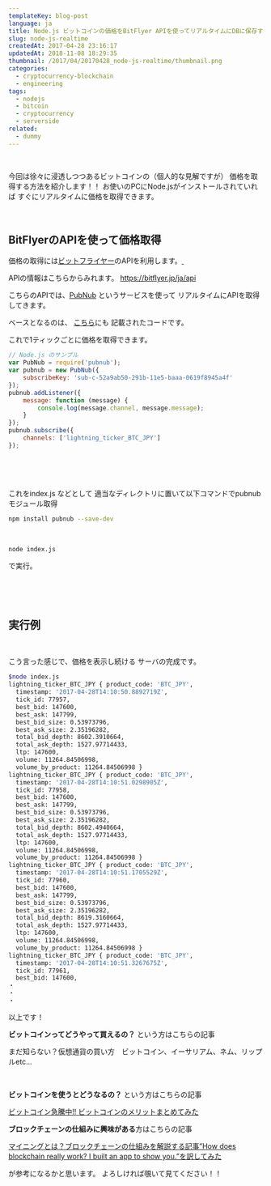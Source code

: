 ```yaml
---
templateKey: blog-post
language: ja
title: Node.js ビットコインの価格をBitFlyer APIを使ってリアルタイムにDBに保存する。
slug: node-js-realtime
createdAt: 2017-04-28 23:16:17
updatedAt: 2018-11-08 18:29:35
thumbnail: /2017/04/20170428_node-js-realtime/thumbnail.png
categories:
  - cryptocurrency-blockchain
  - engineering
tags:
  - nodejs
  - bitcoin
  - cryptocurrency
  - serverside
related:
  - dummy
---
```


&nbsp;

今回は徐々に浸透しつつあるビットコインの（個人的な見解ですが）
価格を取得する方法を紹介します！！
お使いのPCにNode.jsがインストールされていれば
すぐにリアルタイムに価格を取得できます。

&nbsp;
<h2>BitFlyerのAPIを使って価格取得</h2>
価格の取得には<a href="https://bitflyer.jp?bf=rorqosjz" target="_blank" rel="nofollow noopener noreferrer">ビットフライヤー</a>のAPIを利用します。<a href="https://px.a8.net/svt/ejp?a8mat=2TAGV9+1IRYQY+3JJ4+62U35" target="_blank" rel="nofollow noopener noreferrer">
</a>
<img src="https://www12.a8.net/0.gif?a8mat=2TAGV9+1IRYQY+3JJ4+62U35" alt="" width="1" height="1" border="0" />

APIの情報はこちらからみれます。
<a href="https://bitflyer.jp/ja/api">https://bitflyer.jp/ja/api</a>

こちらのAPIでは、<a href="https://www.pubnub.com/">PubNub</a>
というサービスを使って
リアルタイムにAPIを取得してきます。

ベースとなるのは、
<a href="https://lightning.bitflyer.jp/docs?lang=ja#realtime-api">こちら</a>にも
記載されたコードです。

<div class="adsense"></div>

これで1ティックごとに価格を取得できます。
```javascript
// Node.js のサンプル
var PubNub = require('pubnub');
var pubnub = new PubNub({
    subscribeKey: 'sub-c-52a9ab50-291b-11e5-baaa-0619f8945a4f'
});
pubnub.addListener({
    message: function (message) {
        console.log(message.channel, message.message);
    }
});
pubnub.subscribe({
    channels: ['lightning_ticker_BTC_JPY']
});

```
&nbsp;

&nbsp;

これをindex.js などとして
適当なディレクトリに置いて以下コマンドでpubnubモジュール取得
```bash
npm install pubnub --save-dev

```
&nbsp;
```bash
node index.js

```
で実行。

&nbsp;

&nbsp;
<h2 class="chapter">実行例</h2>
&nbsp;

こう言った感じで、価格を表示し続ける
サーバの完成です。
```bash
$node index.js
lightning_ticker_BTC_JPY { product_code: 'BTC_JPY',
  timestamp: '2017-04-28T14:10:50.8892719Z',
  tick_id: 77957,
  best_bid: 147600,
  best_ask: 147799,
  best_bid_size: 0.53973796,
  best_ask_size: 2.35196282,
  total_bid_depth: 8602.3910664,
  total_ask_depth: 1527.97714433,
  ltp: 147600,
  volume: 11264.84506998,
  volume_by_product: 11264.84506998 }
lightning_ticker_BTC_JPY { product_code: 'BTC_JPY',
  timestamp: '2017-04-28T14:10:51.0298905Z',
  tick_id: 77958,
  best_bid: 147600,
  best_ask: 147799,
  best_bid_size: 0.53973796,
  best_ask_size: 2.35196282,
  total_bid_depth: 8602.4940664,
  total_ask_depth: 1527.97714433,
  ltp: 147600,
  volume: 11264.84506998,
  volume_by_product: 11264.84506998 }
lightning_ticker_BTC_JPY { product_code: 'BTC_JPY',
  timestamp: '2017-04-28T14:10:51.1705529Z',
  tick_id: 77960,
  best_bid: 147600,
  best_ask: 147799,
  best_bid_size: 0.53973796,
  best_ask_size: 2.35196282,
  total_bid_depth: 8619.3160664,
  total_ask_depth: 1527.97714433,
  ltp: 147600,
  volume: 11264.84506998,
  volume_by_product: 11264.84506998 }
lightning_ticker_BTC_JPY { product_code: 'BTC_JPY',
  timestamp: '2017-04-28T14:10:51.3267675Z',
  tick_id: 77961,
  best_bid: 147600,
・
・
・

```

以上です！

<strong>ビットコインってどうやって買えるの？</strong>
という方はこちらの記事

まだ知らない？仮想通貨の買い方　ビットコイン、イーサリアム、ネム、リップルetc…

&nbsp;

<strong>ビットコインを使うとどうなるの？</strong>
という方はこちらの記事

<a href="/2017/05/21/illustration-merit-bitcoin/">ビットコイン急騰中!! ビットコインのメリットまとめてみた</a>

<strong>ブロックチェーンの仕組みに興味がある</strong>方はこちらの記事

<a href="/10/18/how-does-blockchain-really-work-i-built-an-app-to-show-you-translate-ja/">マイニングとは？ブロックチェーンの仕組みを解説する記事”How does blockchain really work? I built an app to show you.”を訳してみた</a>

が参考になるかと思います。
よろしければ覗いて見てください！！
